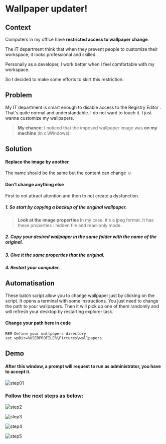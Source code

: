 Wallpaper updater!
===================

Context
-------------
Computers in my office have **restricted access to wallpaper change**.

The IT department think that when they prevent people to customize their workspace, it looks professional and skilled.

Personally as a developer, I work better when I feel comfortable with my workspace.

So I decided to make some efforts to skirt this restriction.



Problem
-------------
My IT department is smart enough to disable access to the Registry Editor . That's quite normal and understandable.
I do not want to touch it. I just wanna customize my wallpapers.

> **My chance:**
>I noticed that the imposed wallpaper image was **on my machine** (in c:\Windows\).



Solution
-------------

#### Replace the image by another
The name should be the same but the content can change ☺

#### Don't change anything else
First to not attract attention and then to not create a dysfunction.
##### 1. So start by copying a backup of the original wallpaper.
> **Look at the image properties**
>In my case, it's a jpeg format.
>It has these properties : hidden file and read-only mode.

##### 2. Copy your desired wallpaper in the same folder with the name of the original.
##### 3. Give it the same properties that the original.
##### 4. Restart your computer.



Automatisation
-------------

These batch script allow you to change wallpaper just by clicking on the script. It opens a terminal with some instructions. 
You just need to change the path to your wallpapers. Then it will pick up one of them randomly and will refresh your desktop by restarting explorer task.

#### Change your path here in code
```
REM Define your wallpapers directory
set wpDir=%USERPROFILE%\Pictures\wallpapers
```



Demo
-------------
#### After this window, a prompt will request to run as administrator, you have to accept it.
![step01](https://cloud.githubusercontent.com/assets/1054387/15070008/d24846cc-1381-11e6-9750-5c88ac54cada.jpg)

### Follow the next steps as below:
![step2](https://cloud.githubusercontent.com/assets/1054387/15070043/22874480-1382-11e6-80f6-9d64cfd209b7.jpg)

![step3](https://cloud.githubusercontent.com/assets/1054387/15070046/286f3574-1382-11e6-9cd5-4a9a13861aab.jpg)

![step4](https://cloud.githubusercontent.com/assets/1054387/15070049/2da94e80-1382-11e6-824b-1f68d4251ae0.jpg)

![step5](https://cloud.githubusercontent.com/assets/1054387/15070055/341f1e66-1382-11e6-877b-2d9ae81a3760.jpg)





